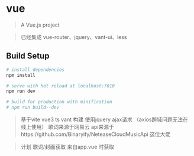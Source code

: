 # vue

> A Vue.js project


> 已经集成 vue-router、jquery、vant-ui、less

> 

## Build Setup

``` bash
# install dependencies
npm install

# serve with hot reload at localhost:7010
npm run dev

# build for production with minification
# npm run build--dev    

```

> 基于vite vue3 ts vant 构建 使用jquery ajax请求 （axios跨域问题无法在线上使用）
> 歌词来源于网易云 api来源于https://github.com/Binaryify/NeteaseCloudMusicApi 这位大佬

> 计划
> 歌词/封面获取 来自app.vue 时获取 
> 

